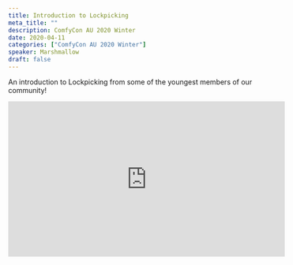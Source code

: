 ```yaml
---
title: Introduction to Lockpicking
meta_title: ""
description: ComfyCon AU 2020 Winter
date: 2020-04-11
categories: ["ComfyCon AU 2020 Winter"]
speaker: Marshmallow
draft: false
---
```

An introduction to Lockpicking from some of the youngest members of our community!

<iframe width="560" height="315" src="https://www.youtube.com/embed/7HpzMfSfSmI?si=VuSr9lyxgXfjuCRK" title="YouTube video player" frameborder="0" allow="accelerometer; autoplay; clipboard-write; encrypted-media; gyroscope; picture-in-picture; web-share" allowfullscreen></iframe>
